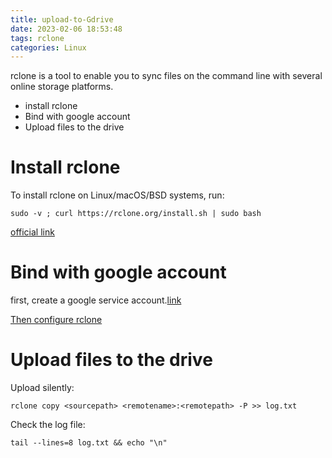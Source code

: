 ```yaml
---
title: upload-to-Gdrive
date: 2023-02-06 18:53:48
tags: rclone
categories: Linux
---
```


rclone is a tool to enable you to sync files on the command line with several online storage platforms.

* install rclone
* Bind with google account
* Upload files to the drive

<!--more-->

# Install rclone


To install rclone on Linux/macOS/BSD systems, run:

```
sudo -v ; curl https://rclone.org/install.sh | sudo bash
```

[official link](https://rclone.org/downloads/)

# Bind with google account

first, create a google service account.[link](https://rclone.org/drive/#:~:text=1.%20Create%20a%20service%20account%20for%20example.com)

[Then configure rclone](https://rclone.org/drive/)

# Upload files to the drive

Upload silently:

`rclone copy <sourcepath> <remotename>:<remotepath> -P >> log.txt`

Check the log file:

`tail --lines=8 log.txt && echo "\n"`

